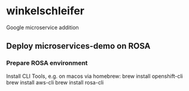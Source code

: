 # winkelschleifer
Google  microservice addition

## Deploy microservices-demo on ROSA
### Prepare ROSA environment
Install CLI Tools, e.g. on macos via homebrew:
brew install openshift-cli
brew install aws-cli
brew install rosa-cli

